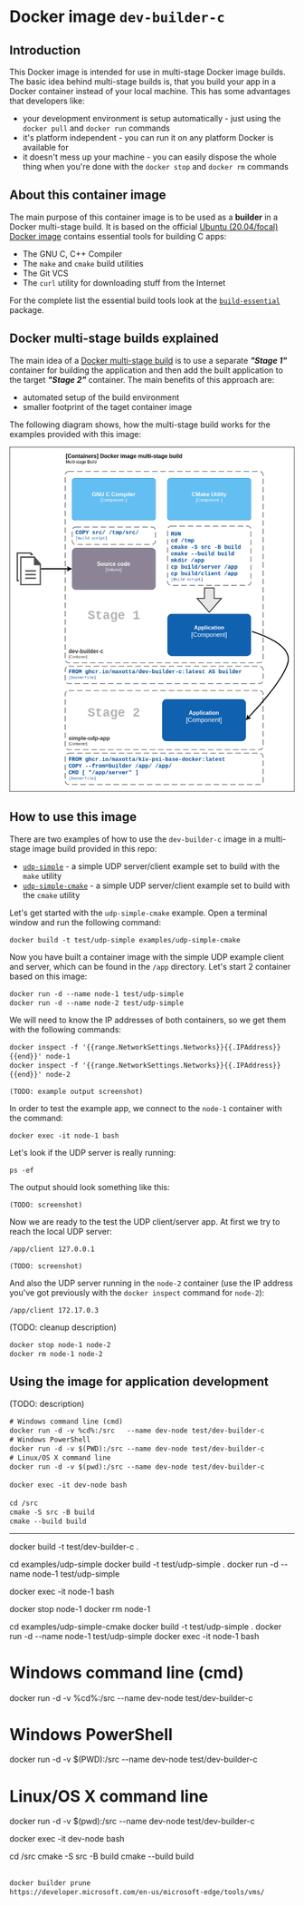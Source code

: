 # Docker image `dev-builder-c`

## Introduction

This Docker image is intended for use in multi-stage Docker image builds.
The basic idea behind multi-stage builds is, that you build your app in a Docker container instead of your local machine. This has some advantages that developers like:
* your development environment is setup automatically - just using the `docker pull` and `docker run` commands
* it's platform independent - you can run it on any platform Docker is available for
* it doesn't mess up your machine - you can easily dispose the whole thing when you're done with the `docker stop` and `docker rm` commands

## About this container image

The main purpose of this container image is to be used as a **builder** in a Docker multi-stage build. It is based on the official [Ubuntu (20.04/focal) Docker image](https://hub.docker.com/_/ubuntu) contains essential tools for building C apps:
* The GNU C, C++ Compiler
* The `make` and `cmake` build utilities
* The Git VCS
* The `curl` utility for downloading stuff from the Internet

For the complete list the essential build tools look at the [`build-essential`](https://packages.ubuntu.com/focal/build-essential) package.


## Docker multi-stage builds explained

The main idea of a [Docker multi-stage build](https://docs.docker.com/develop/develop-images/multistage-build/) is to use a separate ***"Stage 1"*** container for building the application and then add the built application to the target ***"Stage 2"*** container. The main benefits of this approach are:
* automated setup of the build environment
* smaller footprint of the taget container image

The following diagram shows, how the multi-stage build works for the examples provided with this image:

![Multi-stage build diagam](images/docker-multistage-build.png)

## How to use this image

There are two examples of how to use the `dev-builder-c` image in a multi-stage image build provided in this repo:
* [`udp-simple`](examples/udp-simple) - a simple UDP server/client example set to build with the `make` utility
* [`udp-simple-cmake`](examples/udp-simple-cmake) - a simple UDP server/client example set to build with the `cmake` utility

Let's get started with the `udp-simple-cmake` example. Open a terminal window and run the following command:
```
docker build -t test/udp-simple examples/udp-simple-cmake
```
Now you have built a container image with the simple UDP example client and server, which can be found in the `/app` directory.
Let's start 2 container based on this image:
```
docker run -d --name node-1 test/udp-simple
docker run -d --name node-2 test/udp-simple
```
We will need to know the IP addresses of both containers, so we get them with the following commands:
```
docker inspect -f '{{range.NetworkSettings.Networks}}{{.IPAddress}}{{end}}' node-1
docker inspect -f '{{range.NetworkSettings.Networks}}{{.IPAddress}}{{end}}' node-2
```
```
(TODO: example output screenshot)
```
In order to test the example app, we connect to the `node-1` container with the command:
```
docker exec -it node-1 bash
```
Let's look if the UDP server is really running:
```
ps -ef
```
The output should look something like this:
```
(TODO: screenshot)
```
Now we are ready to the test the UDP client/server app. At first we try to reach the local UDP server:
```
/app/client 127.0.0.1
```
```
(TODO: screenshot)
```
And also the UDP server running in the `node-2` container (use the IP address you've got previously with the `docker inspect` command for `node-2`):
```
/app/client 172.17.0.3
```
(TODO: cleanup description)
```
docker stop node-1 node-2
docker rm node-1 node-2
```
## Using the image for application development
(TODO: description)
```
# Windows command line (cmd)
docker run -d -v %cd%:/src   --name dev-node test/dev-builder-c
# Windows PowerShell
docker run -d -v $(PWD):/src --name dev-node test/dev-builder-c
# Linux/OS X command line
docker run -d -v $(pwd):/src --name dev-node test/dev-builder-c

docker exec -it dev-node bash

cd /src
cmake -S src -B build
cmake --build build
```
***
docker build -t test/dev-builder-c .

cd examples/udp-simple
docker build -t test/udp-simple .
docker run -d --name node-1 test/udp-simple

docker exec -it node-1 bash

docker stop node-1
docker rm node-1

cd examples/udp-simple-cmake
docker build -t test/udp-simple .
docker run -d --name node-1 test/udp-simple
docker exec -it node-1 bash

# Windows command line (cmd)
docker run -d -v %cd%:/src   --name dev-node test/dev-builder-c
# Windows PowerShell
docker run -d -v $(PWD):/src --name dev-node test/dev-builder-c
# Linux/OS X command line
docker run -d -v $(pwd):/src --name dev-node test/dev-builder-c

docker exec -it dev-node bash

cd /src
cmake -S src -B build
cmake --build build
```

docker builder prune
https://developer.microsoft.com/en-us/microsoft-edge/tools/vms/



